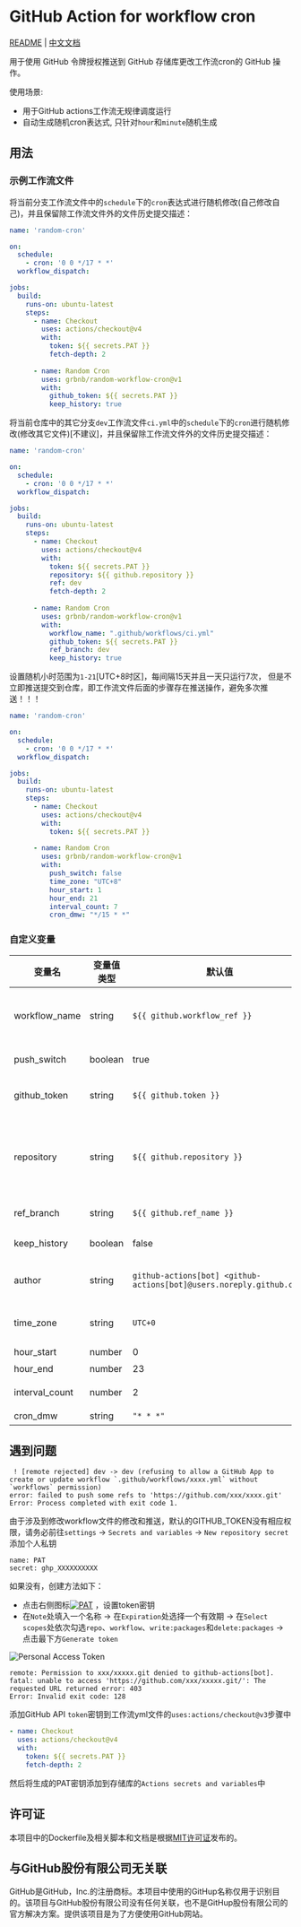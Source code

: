 # GitHub Action for workflow cron

[README](README.md) | [中文文档](README_zh.md)

用于使用 GitHub 令牌授权推送到 GitHub 存储库更改工作流cron的 GitHub 操作。

使用场景:

- 用于GitHub actions工作流无规律调度运行
- 自动生成随机cron表达式, 只针对`hour`和`minute`随机生成

## 用法

### 示例工作流文件

将当前分支工作流文件中的`schedule`下的`cron`表达式进行随机修改(自己修改自己)，并且保留除工作流文件外的文件历史提交描述：

```yaml
name: 'random-cron'

on:
  schedule:
    - cron: '0 0 */17 * *'
  workflow_dispatch:

jobs:
  build:
    runs-on: ubuntu-latest
    steps:
      - name: Checkout
        uses: actions/checkout@v4
        with:
          token: ${{ secrets.PAT }}
          fetch-depth: 2
      
      - name: Random Cron
        uses: grbnb/random-workflow-cron@v1
        with:
          github_token: ${{ secrets.PAT }}
          keep_history: true
```

将当前仓库中的其它分支`dev`工作流文件`ci.yml`中的`schedule`下的`cron`进行随机修改(修改其它文件)[不建议]，并且保留除工作流文件外的文件历史提交描述：

```yaml
name: 'random-cron'

on:
  schedule:
    - cron: '0 0 */17 * *'
  workflow_dispatch:

jobs:
  build:
    runs-on: ubuntu-latest
    steps:
      - name: Checkout
        uses: actions/checkout@v4
        with:
          token: ${{ secrets.PAT }}
          repository: ${{ github.repository }}
          ref: dev
          fetch-depth: 2
      
      - name: Random Cron
        uses: grbnb/random-workflow-cron@v1
        with:
          workflow_name: ".github/workflows/ci.yml"
          github_token: ${{ secrets.PAT }}
          ref_branch: dev
          keep_history: true
```

设置随机小时范围为`1-21`[UTC+8时区]，每间隔15天并且一天只运行7次， 但是不立即推送提交到仓库，即工作流文件后面的步骤存在推送操作，避免多次推送！！！

```yml
name: 'random-cron'

on:
  schedule:
    - cron: '0 0 */17 * *'
  workflow_dispatch:

jobs:
  build:
    runs-on: ubuntu-latest
    steps:
      - name: Checkout
        uses: actions/checkout@v4
        with:
          token: ${{ secrets.PAT }}
      
      - name: Random Cron
        uses: grbnb/random-workflow-cron@v1
        with:
          push_switch: false
          time_zone: "UTC+8"
          hour_start: 1
          hour_end: 21
          interval_count: 7
          cron_dmw: "*/15 * *"
```

### 自定义变量

| 变量名   | 变量值类型 | 默认值 | 描述 |
|--------| ----- | ------- |-------------|
| workflow_name | string | `${{ github.workflow_ref }}` | 修改的工作流文件名路径 <br /> 默认为当前工作流路径  <br /> 例如：`.github/workflow/cron.yml` |
| push_switch | boolean | true | 修改后的工作流文件是否立即推送 |
| github_token | string  | `${{ github.token }}` | 至少具有`repo`和`workflow`权限的GitHub PAT 密钥 [Personal Access Token](https://docs.github.com/en/authentication/keeping-your-account-and-data-secure/creating-a-personal-access-token). |
| repository | string | `${{ github.repository }}` | 存储库名称. <br /> 默认为当前github存储库 <br /> 如果您想推送到其他存储库, <br /> 你应该创建一个[personal access token](https://github.com/settings/tokens) <br /> 并将其用作`github_token`输入 |
| ref_branch | string | `${{ github.ref_name }}` | 修改后的工作流文件推送的目标分支 |
| keep_history | boolean | false | 保留除`workflow_file`文件外的历史记录提交描述 |
| author | string | `github-actions[bot] <github-actions[bot]@users.noreply.github.com>` | 作者姓名和电子邮件地址作为`显示名称 <joe@foo.bar>`(默认为`GitHub Actions`机器人程序用户) |
| time_zone | string | `UTC+0` | 用户所在区域的时区，范围`UTC±12`, 自动向下取整 例如：UTC+3.5 => UTC+3 |
| hour_start | number | 0 | 定义区间开始时间 |
| hour_end | number | 23 | 定义区间结束时间 |
| interval_count | number | 2 | 将一天划分的间隔数,即一天运行的次数 |
| cron_dmw | string | `"* * *"` | 自定义 `Cron` 日期 月份 星期 |

## 遇到问题

```log
 ! [remote rejected] dev -> dev (refusing to allow a GitHub App to create or update workflow `.github/workflows/xxxx.yml` without `workflows` permission)
error: failed to push some refs to 'https://github.com/xxx/xxxx.git'
Error: Process completed with exit code 1.
```

由于涉及到修改workflow文件的修改和推送，默认的GITHUB_TOKEN没有相应权限，请务必前往`settings` -> `Secrets and variables` -> `New repository secret`添加个人私钥
```
name: PAT
secret: ghp_XXXXXXXXXX
```
如果没有，创建方法如下：

- 点击右侧图标[![PAT](https://github.githubassets.com/favicons/favicon.png)](https://github.com/settings/tokens/new) ，设置token密钥
- 在`Note`处填入一个名称 -> 在`Expiration`处选择一个有效期 -> 在`Select scopes`处依次勾选`repo`、`workflow`、`write:packages`和`delete:packages` -> 点击最下方`Generate token`

![Personal Access Token](https://github.com/grbnb/random-workflow-cron/blob/img/img/PAT.png)

```log
remote: Permission to xxx/xxxxx.git denied to github-actions[bot].
fatal: unable to access 'https://github.com/xxx/xxxxx.git/': The requested URL returned error: 403
Error: Invalid exit code: 128
```

添加GitHub API `token`密钥到工作流yml文件的`uses:actions/checkout@v3`步骤中
```yml
- name: Checkout
  uses: actions/checkout@v4
  with:
    token: ${{ secrets.PAT }}
    fetch-depth: 2
```
然后将生成的PAT密钥添加到存储库的`Actions secrets and variables`中

## 许可证

本项目中的Dockerfile及相关脚本和文档是根据[MIT许可证](LICENSE)发布的。

## 与GitHub股份有限公司无关联

GitHub是GitHub，Inc.的注册商标。本项目中使用的GitHup名称仅用于识别目的。该项目与GitHub股份有限公司没有任何关联，也不是GitHup股份有限公司的官方解决方案。提供该项目是为了方便使用GitHub网站。
